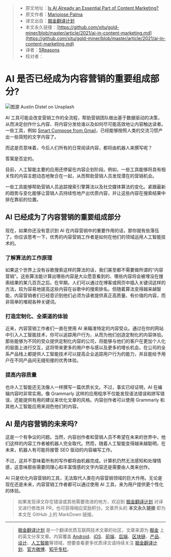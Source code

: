 > * 原文地址：[Is AI Already an Essential Part of Content Marketing?](https://ai.plainenglish.io/ai-in-content-marketing-1d0d4b926769)
> * 原文作者：[Mariojose Palma](https://medium.com/@mariojosepalma)
> * 译文出自：[掘金翻译计划](https://github.com/xitu/gold-miner)
> * 本文永久链接：[https://github.com/xitu/gold-miner/blob/master/article/2021/ai-in-content-marketing.md](https://github.com/xitu/gold-miner/blob/master/article/2021/ai-in-content-marketing.md)
> * 译者：[5Reasons](https://github.com/5Reasons)
> * 校对者：

# AI 是否已经成为内容营销的重要组成部分?

![图源 [Austin Distel](https://unsplash.com/@austindistel?utm_source=unsplash&utm_medium=referral&utm_content=creditCopyText) on [Unsplash](https://unsplash.com/s/photos/marketing?utm_source=unsplash&utm_medium=referral&utm_content=creditCopyText)](https://cdn-images-1.medium.com/max/9534/1*yjEpYdORNyL_EzuXW32U_w.jpeg)

AI 工具可能会改变营销工作的全流程，帮助营销团队做出基于数据驱动的决策，从而决定创作什么内容、将内容分发给谁以及如何尽可能高效地让内容触达读者。一些工具，例如 [Smart Compose from Gmail](https://www.blog.google/products/gmail/subject-write-emails-faster-smart-compose-gmail/)，已经能够按照人类的交流习惯产出一些简短的文字内容了。

而这是否意味着，今后人们所有的日常阅读内容，都将由机器人来撰写呢？

答案是否定的。

目前，人工智能主要的应用还停留在内容企划阶段。例如，一些工具能够将具有相关性的内容主题动态地聚合在一起，从而帮助营销人员发现潜在的营销机会。

一些工具能够帮助营销人员追踪搜索引擎算法以及社交媒体算法的变化。紧跟最新的趋势与变化能够让营销人员持续性地产出优质内容，并让这些内容在搜索结果中排在靠前的位置。

## AI 已经成为了内容营销的重要组成部分

现在，如果你还没有意识到 AI 在内容营销中的重要作用的话，那你就有些落伍了。你应该思考一下，优秀的内容营销工作者是如何在他们的领域运用人工智能技术的。

### 了解算法的工作原理

如果这个世界上没有谷歌搜索这样的算法的话，我们甚至都不需要做所谓的“内容营销”。这些算法能计算出哪些内容是大众愿意看到的、哪些内容将会被埋没在搜索结果的某几百页之后。在早期，人们可以通过在博客或网页中插入关键词这样的方法，较为容易地提高这些内容在谷歌中的搜索排名。但随着算法变得越来越智能，内容营销者们已经意识到他们必须为读者提供真正高质量、有价值的内容，而非简单的堆砌各种关键词。

### 打造定制化、全渠道的体验

近来，内容营销工作者们一直在使用 AI 来瞄准特定的内容受众。通过在你的网站中引入人工智能技术，你可以追踪用户行为，从而为他们创造定制化的内容体验。那些能够为不同的受众提供定制化内容的公司，将能够与他们的客户在更加个人化的层面上进行交互，这将带来更多的用户参与感以及更多的增长机会。在公司的全系产品栈上都提供人工智能技术可以提高企业追踪用户行为的能力，并且能给予用户在不同产品间无缝衔接的优秀体验。

### 提高内容质量

也许人工智能还无法像人一样撰写一篇优质长文。不过，事实已经证明，AI 在编辑内容时非常实用。像 Grammarly 这样的应用程序不仅能发现语法错误和拼写错误，还能提供有用的建议来优化文章的风格。内容创作者可以使用 Grammarly 和其他人工智能应用来润色他们的内容。

## AI 是内容营销的未来吗?

这是一个有争议的问题。当然，内容创作者和营销人员不希望在未来的世界中，他们这样的内容工作者被机器人完全取代。然而，随着人工智能变得越来越聪明，在未来，机器人有可能将接管 SEO 驱动的内容编写工作。

不过，这并不意味着所有的写作都将由机器完成。计算机仍然无法感知和处理情感，这意味那些需要同理心和丰富情感的文字内容还是需要由人类来创作。

AI 只是优化内容营销的工具，无法取代人类在内容营销领域的巨大作用。无论是现在还是未来，内容营销工作者都可以通过使用 AI 工具，来为用户提供更个性化的体验。

> 如果发现译文存在错误或其他需要改进的地方，欢迎到 [掘金翻译计划](https://github.com/xitu/gold-miner) 对译文进行修改并 PR，也可获得相应奖励积分。文章开头的 **本文永久链接** 即为本文在 GitHub 上的 MarkDown 链接。

---

> [掘金翻译计划](https://github.com/xitu/gold-miner) 是一个翻译优质互联网技术文章的社区，文章来源为 [掘金](https://juejin.im) 上的英文分享文章。内容覆盖 [Android](https://github.com/xitu/gold-miner#android)、[iOS](https://github.com/xitu/gold-miner#ios)、[前端](https://github.com/xitu/gold-miner#前端)、[后端](https://github.com/xitu/gold-miner#后端)、[区块链](https://github.com/xitu/gold-miner#区块链)、[产品](https://github.com/xitu/gold-miner#产品)、[设计](https://github.com/xitu/gold-miner#设计)、[人工智能](https://github.com/xitu/gold-miner#人工智能)等领域，想要查看更多优质译文请持续关注 [掘金翻译计划](https://github.com/xitu/gold-miner)、[官方微博](http://weibo.com/juejinfanyi)、[知乎专栏](https://zhuanlan.zhihu.com/juejinfanyi)。
